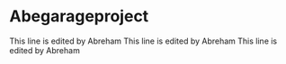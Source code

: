 # Abegarageproject

This line is edited by Abreham
This line is edited by Abreham
This line is edited by Abreham
